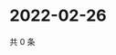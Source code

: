 # 2022-02-26

共 0 条

<!-- BEGIN WEIBO -->
<!-- 最后更新时间 Sat Feb 26 2022 09:57:47 GMT+0800 (China Standard Time) -->

<!-- END WEIBO -->
